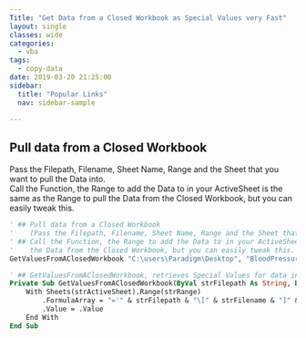 ```yaml
---
Title: "Get Data from a Closed Workbook as Special Values very Fast"
layout: single
classes: wide
categories:
  - vba
tags:
  - copy-data
date: 2019-03-20 21:25:00
sidebar:
  title: "Popular Links"
  nav: sidebar-sample

---
```


## Pull data from a Closed Workbook
Pass the Filepath, Filename, Sheet Name, Range and the Sheet that you want to pull the Data into.  
Call the Function, the Range to add the Data to in your ActiveSheet is the same as the Range to pull the Data from the Closed Workbook, but you can easily tweak this.

```vb
' ## Pull data from a Closed Workbook
'    (Pass the Filepath, Filename, Sheet Name, Range and the Sheet that you want to pull the Data into):
' ## Call the Function, the Range to add the Data to in your ActiveSheet is the same as the Range to pull
'    the Data from the Closed Workbook, but you can easily tweak this.
GetValuesFromAClosedWorkbook "C:\users\Paradigm\Desktop", "BloodPressureTracker.xlsx", "Daily Record", "B10:G1000", "Sheet1"

' ## GetValuesFromAClosedWorkbook, retrieves Special Values for data in a Closed Excel Workbook
Private Sub GetValuesFromAClosedWorkbook(ByVal strFilepath As String, ByVal strFilename As String, ByVal strSheet As String, ByVal strRange As String, ByVal strActiveSheet As String)
    With Sheets(strActiveSheet).Range(strRange)
        .FormulaArray = "='" & strFilepath & "\[" & strFilename & "]" & strSheet & "'!" & strRange
        .Value = .Value
    End With
End Sub
```
